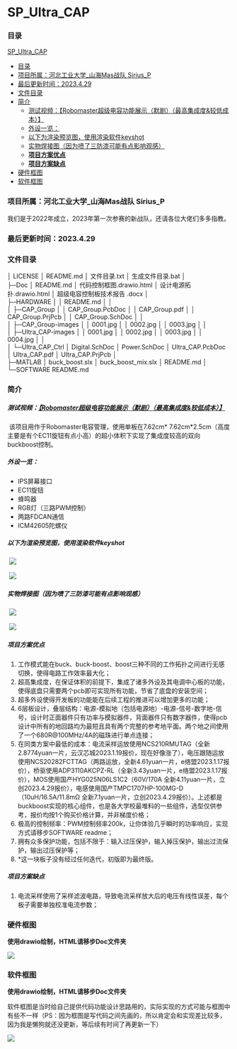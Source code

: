 # SP_Ultra_CAP

### 目录

[SP\_Ultra\_CAP](#sp_ultra_cap)

- [目录](#目录)
- [项目所属：河北工业大学\_山海Mas战队	Sirius\_P](#项目所属河北工业大学_山海mas战队sirius_p)
- [最后更新时间：2023.4.29](#最后更新时间2023429)
- [文件目录](#文件目录)
- [简介](#简介)
    - [测试视频：【Robomaster超级电容功能展示（默剧）（最高集成度\&较低成本）】](#测试视频robomaster超级电容功能展示默剧最高集成度较低成本)
    - [外设一览：](#外设一览)
    - [以下为渲染预览图，使用渲染软件keyshot](#以下为渲染预览图使用渲染软件keyshot)
    - [实物焊接图（因为喷了三防漆可能有点影响观感）](#实物焊接图因为喷了三防漆可能有点影响观感)
    - [**项目方案优点**](#项目方案优点)
    - [**项目方案缺点**](#项目方案缺点)
- [硬件框图](#硬件框图)
- [软件框图](#软件框图)

### 项目所属：河北工业大学_山海Mas战队	Sirius_P

​	我们是于2022年成立，2023年第一次参赛的新战队，还请各位大佬们多多指教。

### 最后更新时间：2023.4.29

### 文件目录

│  LICENSE
│  README.md
│  文件目录.txt
│  生成文件目录.bat
│  
├─Doc
│      README.md
│      代码控制框图.drawio.html
│      设计电源拓扑.drawio.html
│      超级电容控制板技术报告 .docx
│      
├─HARDWARE
│  │  README.md
│  │  
│  ├─CAP_Group
│  │      CAP_Group.PcbDoc
│  │      CAP_Group.pdf
│  │      CAP_Group.PrjPcb
│  │      CAP_Group.SchDoc
│  │      
│  ├─CAP_Group-images
│  │      0001.jpg
│  │      0002.jpg
│  │      0003.jpg
│  │      
│  ├─Ultra_CAP-images
│  │      0001.jpg
│  │      0002.jpg
│  │      0003.jpg
│  │      0004.jpg
│  │      
│  └─Ultra_CAP_Ctrl
│          Digital.SchDoc
│          Power.SchDoc
│          Ultra_CAP.PcbDoc
│          Ultra_CAP.pdf
│          Ultra_CAP.PrjPcb
│          
├─MATLAB
│      buck_boost.slx
│      buck_boost_mix.slx
│      README.md
│      
└─SOFTWARE
        README.md

### 简介

##### 	测试视频：[【Robomaster超级电容功能展示（默剧）（最高集成度&较低成本）】](https://www.bilibili.com/video/BV1DM4y127du/?share_source=copy_web&vd_source=c66b5cf402383e929f3b27696605cd3c) 

​	该项目用作于Robomaster电容管理，使用单板在7.62cm* 7.62cm*2.5cm（高度主要是有个EC11旋钮有点小高）的超小体积下实现了集成度较高的双向buckboost控制。

##### 	外设一览：

-   IPS屏幕接口
-   EC11旋钮
-   蜂鸣器
-   RGB灯（三路PWM控制）
-   两路FDCAN通信
-   ICM42605陀螺仪

##### 	以下为渲染预览图，使用渲染软件keyshot

​	![](https://raw.githubusercontent.com/Sirius-RX/blogimg/main/img/pxy_ultracap.28.png)

​	![](https://raw.githubusercontent.com/Sirius-RX/blogimg/main/img/pxy_ultracap.29.png)

##### 	实物焊接图（因为喷了三防漆可能有点影响观感）

​	![](https://raw.githubusercontent.com/Sirius-RX/blogimg/main/img/Ultra_CAP_front.jpg)

​	![](https://raw.githubusercontent.com/Sirius-RX/blogimg/main/img/Ultra_CAP_back.jpg)

##### **项目方案优点**	

1.  工作模式能在buck、buck-boost、boost三种不同的工作拓扑之间进行无感切换，使得电路工作效率最大化；
2.  超高集成度，在保证体积的前提下，集成了诸多外设及其电调中心板的功能，使得底盘只需要两个pcb即可实现所有功能，节省了底盘的安装空间；
3.  超多外设使得开发板的功能能在后续工程的推进可以增加更多的功能；
4.  6层板设计，叠层结构：电源-模拟地（包括电源地）-电源-信号-数字地-信号，设计时正面器件只有功率与模拟器件，背面器件只有数字器件，使得pcb设计中所有的地回路均为最短且具有两个完整的参考地平面。两个地之间使用了一个680R@100MHz/4A的磁珠进行单点连接；
5.  在同类方案中最低的成本：电流采样运放使用NCS210RMUTAG（全新2.8774yuan一片，云汉芯城2023.1.19报价，现在好像涨了），电压跟随运放使用NCS20282FCTTAG（两路运放，全新4.61yuan一片，e络盟2023.1.17报价），桥驱使用ADP3110AKCPZ-RL（全新3.43yuan一片，e络盟2023.1.17报价），MOS使用国产HYG025N06LS1C2（60V/170A 全新4.11yuan一片，立创2023.4.29报价），电感使用国产TMPC1707HP-100MG-D（10uH/16.5A/11.8mΩ 全新7.1yuan一片，立创2023.4.29报价）。上述都是buckboost实现的核心组件，也是各大学校最堆料的一些组件，选型仅供参考，报价均按1个购买价格计算，并非梯度价格；
6.  极高的控制频率：PWM控制频率200k，让你体验几乎瞬时的功率响应，实现方式请移步SOFTWARE readme；
7.  拥有众多保护功能，包括不限于：输入过压保护，输入掉压保护，输出过流保护，输出过压保护等；
8.  *这一块板子没有经过任何迭代，初版即为最终版。

##### 	**项目方案缺点**

1.  电流采样使用了采样滤波电路，导致电流采样放大后的电压有线性误差，每个板子需要单独校准电流参数；

### 硬件框图

**使用drawio绘制，HTML请移步Doc文件夹**

![](https://raw.githubusercontent.com/Sirius-RX/blogimg/main/img/设计电源拓扑.png)

### 软件框图

**使用drawio绘制，HTML请移步Doc文件夹**

软件框图是当时给自己提供代码功能设计思路用的，实际实现的方式可能与框图中有些不一样（PS：因为框图是写代码之间先画的，所以肯定会和实现差比较多，因为我是懒狗就还没更新，等后续有时间了再更新一下）

![](https://raw.githubusercontent.com/Sirius-RX/blogimg/main/img/代码控制框图.png)

### 


